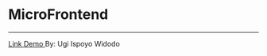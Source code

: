 <h1>MicroFrontend</h1>
<hr/>
<a href="http://test-microfrontend.ugiispoyowidodo.com/" target="_blank">
    Link Demo
</a>
<span>By: Ugi Ispoyo Widodo</span>